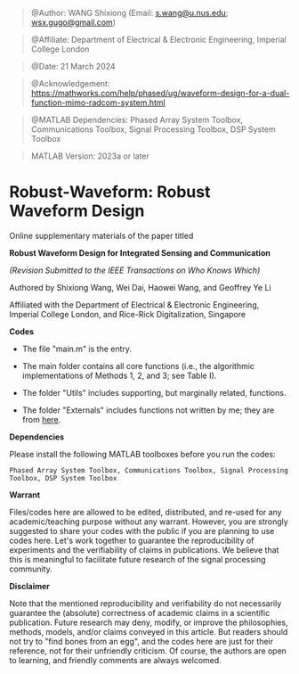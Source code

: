 > @Author: WANG Shixiong (Email: <s.wang@u.nus.edu>; <wsx.gugo@gmail.com>)

> @Affiliate: Department of Electrical & Electronic Engineering, Imperial College London

> @Date: 21 March 2024

> @Acknowledgement: https://mathworks.com/help/phased/ug/waveform-design-for-a-dual-function-mimo-radcom-system.html

> @MATLAB Dependencies: Phased Array System Toolbox, Communications Toolbox, Signal Processing Toolbox, DSP System Toolbox

> MATLAB Version: 2023a or later

# Robust-Waveform: Robust Waveform Design

Online supplementary materials of the paper titled 

**Robust Waveform Design for Integrated Sensing and Communication**

_(Revision Submitted to the IEEE Transactions on Who Knows Which)_

Authored by Shixiong Wang, Wei Dai, Haowei Wang, and Geoffrey Ye Li

Affiliated with the Department of Electrical & Electronic Engineering, Imperial College London, and Rice-Rick Digitalization, Singapore

**Codes**

- The file "main.m" is the entry.

- The main folder contains all core functions (i.e., the algorithmic implementations of Methods 1, 2, and 3; see Table I).

- The folder "Utils" includes supporting, but marginally related, functions.

- The folder "Externals" includes functions not written by me; they are from [here](https://mathworks.com/help/phased/ug/waveform-design-for-a-dual-function-mimo-radcom-system.html).

**Dependencies**

Please install the following MATLAB toolboxes before you run the codes:

```
Phased Array System Toolbox, Communications Toolbox, Signal Processing Toolbox, DSP System Toolbox
```


**Warrant**

Files/codes here are allowed to be edited, distributed, and re-used for any academic/teaching purpose without any warrant. However, you are strongly suggested to share your codes with the public if you are planning to use codes here. Let's work together to guarantee the reproducibility of experiments and the verifiability of claims in publications. We believe that this is meaningful to facilitate future research of the signal processing community.

**Disclaimer**

Note that the mentioned reproducibility and verifiability do not necessarily guarantee the (absolute) correctness of academic claims in a scientific publication. Future research may deny, modify, or improve the philosophies, methods, models, and/or claims conveyed in this article. But readers should not try to "find bones from an egg", and the codes here are just for their reference, not for their unfriendly criticism. Of course, the authors are open to learning, and friendly comments are always welcomed.
